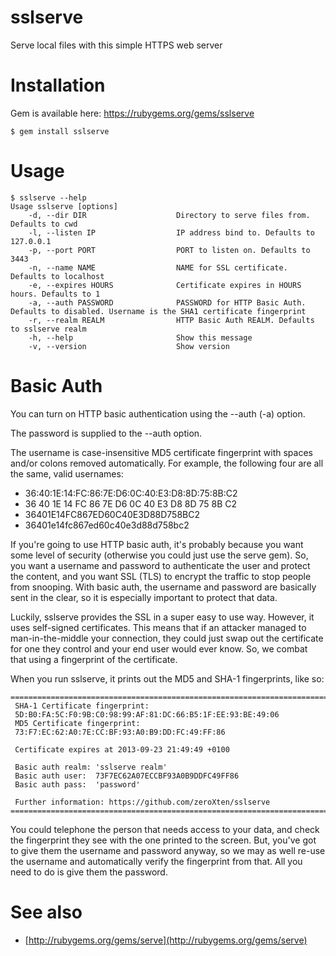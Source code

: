sslserve
========

Serve local files with this simple HTTPS web server

Installation
============

Gem is available here: https://rubygems.org/gems/sslserve

    $ gem install sslserve

Usage
=====

    $ sslserve --help
    Usage sslserve [options]
        -d, --dir DIR                    Directory to serve files from. Defaults to cwd
        -l, --listen IP                  IP address bind to. Defaults to 127.0.0.1
        -p, --port PORT                  PORT to listen on. Defaults to 3443
        -n, --name NAME                  NAME for SSL certificate. Defaults to localhost
        -e, --expires HOURS              Certificate expires in HOURS hours. Defaults to 1
        -a, --auth PASSWORD              PASSWORD for HTTP Basic Auth. Defaults to disabled. Username is the SHA1 certificate fingerprint
        -r, --realm REALM                HTTP Basic Auth REALM. Defaults to sslserve realm
        -h, --help                       Show this message
        -v, --version                    Show version


Basic Auth
==========

You can turn on HTTP basic authentication using the --auth (-a) option.

The password is supplied to the --auth option.

The username is case-insensitive MD5 certificate fingerprint with spaces and/or colons removed automatically. For example, the following four are all the same, valid usernames:

* 36:40:1E:14:FC:86:7E:D6:0C:40:E3:D8:8D:75:8B:C2
* 36 40 1E 14 FC 86 7E D6 0C 40 E3 D8 8D 75 8B C2
* 36401E14FC867ED60C40E3D88D758BC2
* 36401e14fc867ed60c40e3d88d758bc2

If you're going to use HTTP basic auth, it's probably because you want some level of security (otherwise you could just use the serve gem). So, you want a username and password to authenticate the user and protect the content, and you want SSL (TLS) to encrypt the traffic to stop people from snooping. With basic auth, the username and password are basically sent in the clear, so it is especially important to protect that data.

Luckily, sslserve provides the SSL in a super easy to use way. However, it uses self-signed certificates. This means that if an attacker managed to man-in-the-middle your connection, they could just swap out the certificate for one they control and your end user would ever know. So, we combat that using a fingerprint of the certificate.

When you run sslserve, it prints out the MD5 and SHA-1 fingerprints, like so:

    ==============================================================================
     SHA-1 Certificate fingerprint:
     5D:B0:FA:5C:F0:9B:C0:98:99:AF:81:DC:66:B5:1F:EE:93:BE:49:06
     MD5 Certificate fingerprint:
     73:F7:EC:62:A0:7E:CC:BF:93:A0:B9:DD:FC:49:FF:86
    
     Certificate expires at 2013-09-23 21:49:49 +0100
    
     Basic auth realm: 'sslserve realm'
     Basic auth user:  73F7EC62A07ECCBF93A0B9DDFC49FF86
     Basic auth pass:  'password'

     Further information: https://github.com/zeroXten/sslserve
    ==============================================================================

You could telephone the person that needs access to your data, and check the fingerprint they see with the one printed to the screen. But, you've got to give them the username and password anyway, so we may as well re-use the username and automatically verify the fingerprint from that. All you need to do is give them the password.

See also
========

* [http://rubygems.org/gems/serve](http://rubygems.org/gems/serve)
